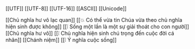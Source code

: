 [[UTF]]
[[UTF-8]]
[[UTF-16]]
[[ASCII]]
[[Unicode]]

[[Chủ nghĩa hư vô lạc quan]]
[[💥 Có thể vừa tin Chúa vừa theo chủ nghĩa hiện sinh được không]]
[[❕ Sống một lần là một sự giải thoát cho con người]]
[[Chủ nghĩa hư vô]]
[[❕ Chủ nghĩa hiện sinh chú trọng đến cuộc đời cá nhân]]
[[Chánh niệm]]
[[❕ Ý nghĩa cuộc sống]]
